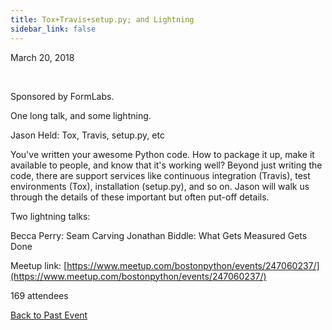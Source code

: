 ```yaml
---
title: Tox+Travis+setup.py; and Lightning
sidebar_link: false
---
```


March 20, 2018


   

Sponsored by FormLabs.

One long talk, and some lightning.

Jason Held: Tox, Travis, setup.py, etc

You've written your awesome Python code. How to package it up, make it available to people, and know that it's working well? Beyond just writing the code, there are support services like continuous integration (Travis), test environments (Tox), installation (setup.py), and so on. Jason will walk us through the details of these important but often put-off details.

Two lightning talks:

Becca Perry: Seam Carving
Jonathan Biddle: What Gets Measured Gets Done


Meetup link: [https://www.meetup.com/bostonpython/events/247060237/](https://www.meetup.com/bostonpython/events/247060237/)

169 attendees

[Back to Past Event](past-events.md)